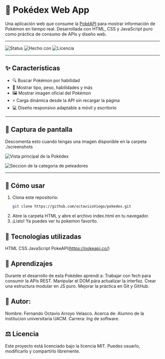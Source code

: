 # 📱 Pokédex Web App

Una aplicación web que consume la [PokéAPI](https://pokeapi.co/) para mostrar información de Pokémon en tiempo real. Desarrollada con HTML, CSS y JavaScript puro como práctica de consumo de APIs y diseño web.

---

![Status](https://img.shields.io/badge/estado-en%20desarrollo-yellow)
![Hecho con](https://img.shields.io/badge/hecho%20con-JavaScript-blue)
![Licencia](https://img.shields.io/badge/licencia-MIT-green)

---

## ✨ Características

- 🔍 Buscar Pokémon por habilidad
- 🧬 Mostrar tipo, peso, habilidades y más
- 🖼️ Mostrar imagen oficial del Pokémon
- ⚡ Carga dinámica desde la API sin recargar la página
- 💻 Diseño responsivo adaptable a móvil y escritorio

---

## 📸 Captura de pantalla

Descomenta esto cuando tengas una imagen disponible en la carpeta ./screenshots

![Vista principal de la Pokédex](./IMAGENES-DEMO/main.png)

![Seccion de la categoria de peleadores](./IMAGENES/peleador.png)


---

## 🚀 Cómo usar

1. Clona este repositorio:
   ```bash
   git clone https://github.com/octaviioViego/pokedex.git

2. Abre la carpeta HTML y abre el archivo index.html en tu navegador.
3. ¡Listo! Ya puedes ver tu pokemon favorito.

## 🤖 Tecnologias utilizadas
 HTML
 CSS
 JavaScript
 PokeAPI(https://pokeapi.co/)

## 🧠 Aprendizajes
 Durante el desarrollo de esta Pokédex aprendí a:
 Trabajar con fech para consumir la APIs REST.
 Manipular el DOM pára actualizar la interfaz.
 Crear una estructura modular en JS puro.
 Mejorar la práctica en Git y GitHub.

## 👨 Autor:
 Nombre: Fernando Octavio Arroyo Velasco.
 Acerca de: Alumno de la institucion universitaria UACM.
 Carrera: Ing de software.

## ⚖️  Licencia 
 Este proyecto está licenciado bajo la licencia MIT. Puedes usuarlo, modificarlo y compartirlo libremente.



